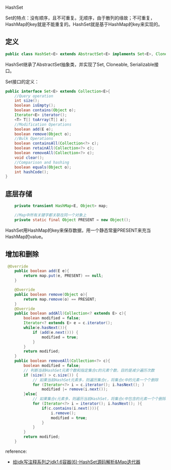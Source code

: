 HashSet

Set的特点：没有顺序，且不可重复。无顺序，由于散列的缘故；不可重复，HashMap的key就是不能重复的。HashSet就是基于HashMap的key来实现的。

定义
---------

```java
public class HashSet<E> extends AbstractSet<E> implements Set<E>, Cloneable, Serializable
```

HashSet继承了AbstractSet抽象类，并实现了Set<E>, Cloneable, Serializable接口。

Set接口的定义：

```java
public interface Set<E> extends Collection<E>{
	//Query operation
	int size();
	boolean isEmpty();
	boolean contains(Object o);
	Iterator<E> iterator();
	<T> T[] toArray(T[] a);
	//Modification Operations
	boolean add(E e);
	boolean remove(Object o);
	//Bulk Operations
	boolean containsAll(Collection<?> c);
	boolean retainAll(Collection<?> c);
	boolean removeAll(Collection<?> c);
	void clear();
	//Comparison and hashing
	boolean equals(Object o);
	int hashCode();
}
```

底层存储
----------

```java
    private transient HashMap<E, Object> map;

    //Map中所有关键字都关联在同一个对象上
    private static final Object PRESENT = new Object();
```

HashSet用HashMap的key来保存数据，用一个静态常量PRESENT来充当HashMap的value。

增加和删除
----------

```java
 @Override
    public boolean add(E e){
        return map.put(e, PRESENT) == null;
    }

    @Override
    public boolean remove(Object o){
        return map.remove(o) == PRESENT;
    }
    @Override
    public boolean addAll(Collection<? extends E> c){
        boolean modified = false;
        Iterator<? extends E> e = c.iterator();
        while(e.hasNext()){
            if (add(e.next())) {
                modified = true;
            }
        }
        return modified;
    }
    public boolean removeAll(Collection<?> c){
        boolean modified = false;
        // 判断当前HashSet元素个数和指定集合c的元素个数，目的是减少遍历次数
        if (size() > c.size()) {
            // 如果当前HashSet元素多，则遍历集合c，将集合c中的元素一个个删除
            for (Iterator<?> i = c.iterator(); i.hasNext(); )
                modified |= remove(i.next()); 
        }else{
            // 如果集合c元素多，则遍历当前HashSet，将集合c中包含的元素一个个删除
            for (Iterator<?> i = iterator(); i.hasNext(); ){
                if(c.contains(i.next())){
                    i.remove();
                    modified = true;
                }
            }
        }
        return modified;
    }

```

reference:

* [­给jdk写注释系列之jdk1.6容器(6)-HashSet源码解析&Map迭代器](http://www.importnew.com/17602.html)